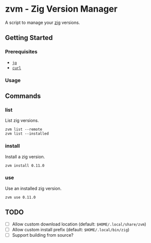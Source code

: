 # zvm - Zig Version Manager

A script to manage your [zig](https://ziglang.org) versions.

## Getting Started

### Prerequisites

- [`jq`](https://jqlang.github.io/jq/)
- [`curl`](https://curl.se/download.html)

### Usage

## Commands

### list

List zig versions.

```shell
zvm list --remote
zvm list --installed
```

### install

Install a zig version.

```shell
zvm install 0.11.0
```

### use

Use an installed zig version.

```shell
zvm use 0.11.0
```

## TODO

- [ ] Allow custom download location (default: `$HOME/.local/share/zvm`)
- [ ] Allow custom install prefix (default: `$HOME/.local/bin/zig`)
- [ ] Support building from source?
